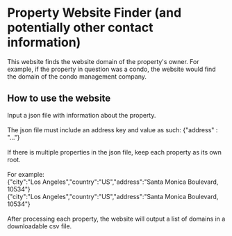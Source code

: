 # Property Website Finder (and potentially other contact information)
This website finds the website domain of the property's owner.
For example, if the property in question was a condo, the website would find the domain of the condo management company.

## How to use the website
Input a json file with information about the property.<br> <br>
The json file must include an address key and value as such: {"address" : "..."}<br><br>
If there is multiple properties in the json file, keep each property as its own root.<br><br>
For example:<br>
{"city":"Los Angeles","country":"US","address":"Santa Monica Boulevard, 10534"}<br>
{"city":"Los Angeles","country":"US","address":"Santa Monica Boulevard, 10534"}<br>
<br>
After processing each property, the website will output a list of domains in a downloadable csv file.